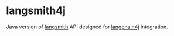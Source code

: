 # langsmith4j

Java version of [langsmith] API designed for [langchain4j] integration.



[langchain4j]: https://github.com/langchain/langchain4j
[langsmith]: https://docs.smith.langchain.com
